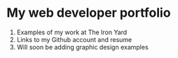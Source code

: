 # My web developer portfolio
1. Examples of my work at The Iron Yard
2. Links to my Github account and resume
3. Will soon be adding graphic design examples
